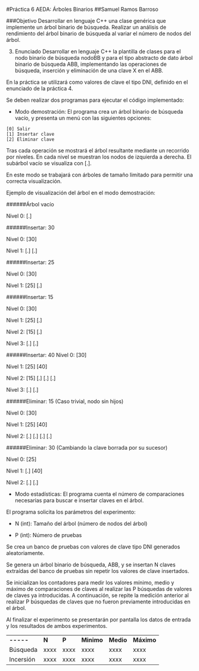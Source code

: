 #Práctica 6 AEDA: Árboles Binarios
##Samuel Ramos Barroso

###Objetivo
Desarrollar en lenguaje C++ una clase genérica que implemente un árbol binario de búsqueda.
Realizar un análisis de rendimiento del árbol binario de búsqueda al variar el número de nodos del árbol.

3. Enunciado
Desarrollar en lenguaje C++ la plantilla de clases para el nodo binario de búsqueda nodoBB<Clase> y para el tipo abstracto de dato árbol binario de búsqueda ABB<Clave>, implementando las operaciones de búsqueda, inserción y eliminación de una clave X en el ABB.

En la práctica se utilizará como valores de clave el tipo DNI, definido en el enunciado de la práctica 4.

Se deben realizar dos programas para ejecutar el código implementado:
* Modo demostración: El programa crea un árbol binario de búsqueda vacío, y presenta un menú con las siguientes opciones:

```
[0] Salir
[1] Insertar clave
[2] Eliminar clave
```
Tras cada operación se mostrará el árbol resultante mediante un recorrido por niveles. En cada nivel se muestran los nodos de izquierda a derecha. El subárbol vacío se visualiza con [.].

En este modo se trabajará con árboles de tamaño limitado para permitir una correcta visualización.

Ejemplo de visualización del árbol en el modo demostración:

######Árbol vacío

Nivel 0: [.]

######Insertar: 30

Nivel 0: [30]

Nivel 1: [.] [.]

######Insertar: 25

Nivel 0: [30]

Nivel 1: [25] [.]

######Insertar: 15

Nivel 0: [30]

Nivel 1: [25] [.]

Nivel 2: [15] [.]

Nivel 3: [.] [.]

######Insertar: 40
Nivel 0: [30]

Nivel 1: [25] [40]

Nivel 2: [15] [.] [.] [.]

Nivel 3: [.] [.]

######Eliminar: 15 (Caso trivial, nodo sin hijos)

Nivel 0: [30]

Nivel 1: [25] [40]

Nivel 2: [.] [.] [.] [.]

######Eliminar: 30 (Cambiando la clave borrada por su sucesor)

Nivel 0: [25]

Nivel 1: [.] [40]

Nivel 2: [.] [.]

* Modo estadísticas: El programa cuenta el número de comparaciones necesarias para buscar e insertar claves en el árbol.

El programa solicita los parámetros del experimento:

* N (int): Tamaño del árbol (número de nodos del árbol)

* P (int): Número de pruebas

Se crea un banco de pruebas con valores de clave tipo DNI generados aleatoriamente.

Se genera un árbol binario de búsqueda, ABB, y se insertan N claves extraídas del banco de pruebas sin repetir los valores de clave insertados.

Se inicializan los contadores para medir los valores mínimo, medio y máximo de  comparaciones de claves al realizar las P búsquedas de valores de claves ya introducidas. A continuación, se repite la medición anterior al realizar P búsquedas de claves que no fueron previamente introducidas en el árbol.

Al finalizar el experimento se presentarán por pantalla los datos de entrada y los resultados de ambos experimentos.

<table>
    <tr>
        <td><strong>-----</strong></td>
        <td><strong>N</strong></td>
        <td><strong>P</strong></td>
        <td><strong>Minimo</strong></td>
        <td><strong>Medio</strong></td>
        <td><strong>Máximo</strong></td>
    </tr>
    <tr>
        <td>Búsqueda</td>
        <td>xxxx</td>
        <td>xxxx</td>
        <td>xxxx</td>
        <td>xxxx</td>
        <td>xxxx</td>
    </tr>
    <tr>
        <td>Incersión</td>
        <td>xxxx</td>
        <td>xxxx</td>
        <td>xxxx</td>
        <td>xxxx</td>
        <td>xxxx</td>
    </tr>
</table>
